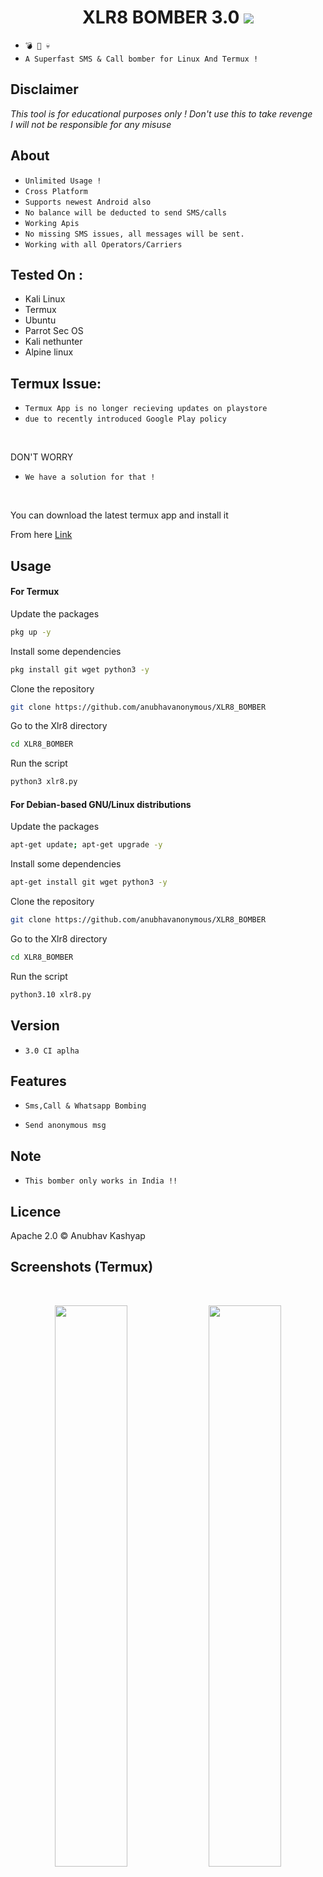 <h1 align="center">XLR8 BOMBER 3.0
<img src="logo.jpg"><br>
</h1>

* `💣 📱 💀`<br />
* `A Superfast SMS & Call bomber for Linux And Termux !`

## Disclaimer
*This tool is for educational purposes only !*
_Don't use this to take revenge_<br />
*I will not be responsible for any misuse*

## About
* `Unlimited Usage !`
* `Cross Platform`
* `Supports newest Android also`
* `No balance will be deducted to send SMS/calls`
* `Working Apis`
* `No missing SMS issues, all messages will be sent.`
* `Working with all Operators/Carriers`

## Tested On :
<ul>
  <li>Kali Linux</li>
  <li>Termux</li>
  <li>Ubuntu</li>
  <li>Parrot Sec OS</li>
  <li>Kali nethunter</li>
  <li>Alpine linux</li>
  
</ul>

## Termux Issue:
* `Termux App is no longer recieving updates on playstore`
* `due to recently introduced Google Play policy `
<br>

DON'T WORRY
* `We have a solution for that !`
<br>


You can download the latest termux app and install it

From here <a href="https://f-droid.org/repo/com.termux_117.apk">Link</a>

## Usage


#### For Termux

Update the packages
```bash
pkg up -y
```
Install some dependencies
```bash
pkg install git wget python3 -y
```
Clone the repository
```bash
git clone https://github.com/anubhavanonymous/XLR8_BOMBER
```
Go to the Xlr8 directory
```bash
cd XLR8_BOMBER
```
Run the script
```bash
python3 xlr8.py
```

#### For Debian-based GNU/Linux distributions

Update the packages
```bash
apt-get update; apt-get upgrade -y
```
Install some dependencies
```bash
apt-get install git wget python3 -y
```
Clone the repository
```bash
git clone https://github.com/anubhavanonymous/XLR8_BOMBER
```
Go to the Xlr8 directory
```bash
cd XLR8_BOMBER
```
Run the script
```bash
python3.10 xlr8.py
```

## Version
* `3.0 CI aplha`

## Features
* `Sms,Call & Whatsapp Bombing`

* `Send anonymous msg`

## Note
* `This bomber only works in India !!`

## Licence
Apache 2.0 © Anubhav Kashyap


## Screenshots (Termux)

<br>
<p align="center">
<img width="48%" src="screenshots/IMG_20210531_101730.jpg"/>
<img width="48%" src="screenshots/IMG_20210530_164910.jpg"/>
</p>
<p align="centre">
<img width="48%" src="screenshots/IMG_20210530_165509.jpg"/>
<img width="48%" src="screenshots/IMG_20210530_165506.jpg"/>
</p>

## Contact Us
* `If you have any feedback or queries`
* `mail us at: anubhavkashyap@pm.me`

## Telegram Channel
* `Join the Official Telegram channel of XLR8`
* `All updates of Xlr8 will be posted here !`

<a href="https://t.me/xlr8bomber">
         <img src="https://smartiblogster.com/wp-content/uploads/2021/03/smartiblogster-iblogster-join-telegram-channel.png">
